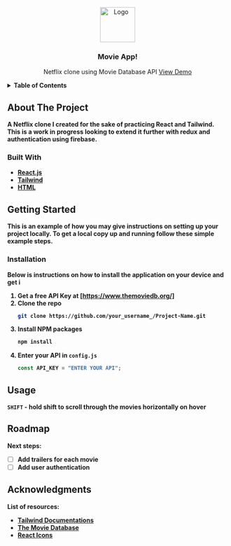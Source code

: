 <div align="center">
    <img src="https://cdn.icon-icons.com/icons2/810/PNG/512/cinema_popcorn_icon-icons.com_66128.png" alt="Logo" width="80" height="80">
  </a>
  <h3 align="center">Movie App!</h3>
  <p align="center">
    Netflix clone using Movie Database API
    <a href="">View Demo</a>
  </p>
</div>

<!-- TABLE OF CONTENTS -->
<details>
  <summary><strong>Table of Contents<strong></summary>
  <ol>
    <li><a href="#about-the-project">About The Project</a></li>
    <li><a href="#getting-started">Getting Started</a> </li>
    <li><a href="#usage">Usage</a></li>
    <li><a href="#roadmap">Roadmap</a></li>
    <li><a href="#acknowledgments">Acknowledgments</a></li>
  </ol>
</details>

<!-- ABOUT THE PROJECT -->

## About The Project

A Netflix clone I created for the sake of practicing React and Tailwind. This is a work in progress looking to extend it further with redux and authentication using firebase.

### Built With

- [React.js](https://reactjs.org/)
- [Tailwind](https://tailwindcss.com/)
- [HTML](https://developer.mozilla.org/en-US/docs/Web/HTML)

<!-- GETTING STARTED -->

## Getting Started

This is an example of how you may give instructions on setting up your project locally.
To get a local copy up and running follow these simple example steps.

### Installation

Below is instructions on how to install the application on your device and get i

1. Get a free API Key at [https://www.themoviedb.org/]
2. Clone the repo
   ```sh
   git clone https://github.com/your_username_/Project-Name.git
   ```
3. Install NPM packages
   ```sh
   npm install
   ```
4. Enter your API in `config.js`
   ```js
   const API_KEY = "ENTER YOUR API";
   ```

<!-- USAGE EXAMPLES -->

## Usage

`SHIFT` - hold shift to scroll through the movies horizontally on hover

<!-- ROADMAP -->

## Roadmap

Next steps:

- [ ] Add trailers for each movie
- [ ] Add user authentication

<!-- ACKNOWLEDGMENTS -->

## Acknowledgments

List of resources:

- [Tailwind Documentations](https://tailwindcss.com/docs/installation)
- [The Movie Database](https://www.themoviedb.org/)
- [React Icons](https://react-icons.github.io/react-icons/search)
